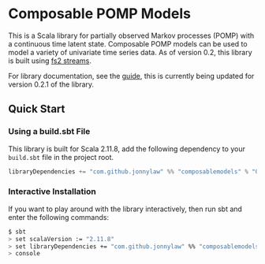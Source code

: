 # Composable POMP Models

This is a Scala library for partially observed Markov processes (POMP) with a continuous time latent state. Composable POMP models can be used to model a variety of univariate time series data. As of version 0.2, this library is built using [fs2 streams](https://github.com/functional-streams-for-scala/fs2).

For library documentation, see the [guide](https://jonnylaw.github.io/ComposableStateSpaceModels), this is currently being updated for version 0.2.1 of the library.

## Quick Start

### Using a build.sbt File

This library is built for Scala 2.11.8, add the following dependency to your `build.sbt` file in the project root.

```scala
libraryDependencies += "com.github.jonnylaw" %% "composablemodels" % "0.2.1"
```

### Interactive Installation

If you want to play around with the library interactively, then run sbt and enter the following commands:

```bash
$ sbt
> set scalaVersion := "2.11.8"
> set libraryDependencies += "com.github.jonnylaw" %% "composablemodels" % "0.2.1"
> console
```
